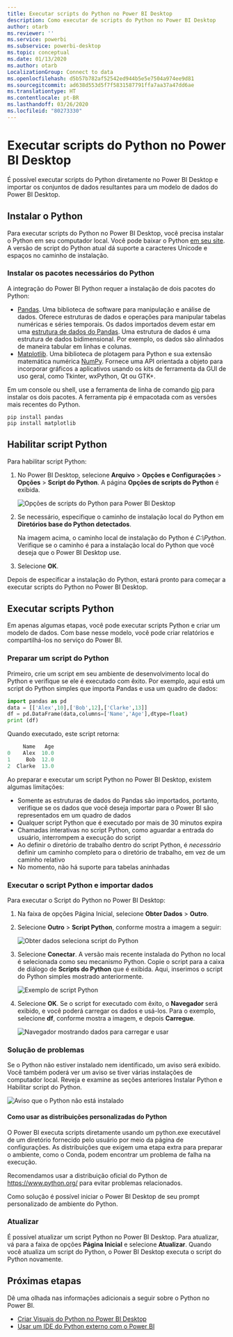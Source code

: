 ```yaml
---
title: Executar scripts do Python no Power BI Desktop
description: Como executar de scripts do Python no Power BI Desktop
author: otarb
ms.reviewer: ''
ms.service: powerbi
ms.subservice: powerbi-desktop
ms.topic: conceptual
ms.date: 01/13/2020
ms.author: otarb
LocalizationGroup: Connect to data
ms.openlocfilehash: d5b57b782af52542ed944b5e5e7504a974ee9d81
ms.sourcegitcommit: ad638d553d5f7f5831587791ffa7aa37a47dd6ae
ms.translationtype: HT
ms.contentlocale: pt-BR
ms.lasthandoff: 03/26/2020
ms.locfileid: "80273330"
---
```

# <a name="run-python-scripts-in-power-bi-desktop"></a>Executar scripts do Python no Power BI Desktop

É possível executar scripts do Python diretamente no Power BI Desktop e importar os conjuntos de dados resultantes para um modelo de dados do Power BI Desktop.

## <a name="install-python"></a>Instalar o Python

Para executar scripts do Python no Power BI Desktop, você precisa instalar o Python em seu computador local. Você pode baixar o Python [em seu site](https://www.python.org/). A versão de script do Python atual dá suporte a caracteres Unicode e espaços no caminho de instalação.

### <a name="install-required-python-packages"></a>Instalar os pacotes necessários do Python

A integração do Power BI Python requer a instalação de dois pacotes do Python:

* [Pandas](https://pandas.pydata.org/). Uma biblioteca de software para manipulação e análise de dados. Oferece estruturas de dados e operações para manipular tabelas numéricas e séries temporais. Os dados importados devem estar em uma [estrutura de dados do Pandas](https://www.tutorialspoint.com/python_pandas/python_pandas_dataframe.htm). Uma estrutura de dados é uma estrutura de dados bidimensional. Por exemplo, os dados são alinhados de maneira tabular em linhas e colunas.
* [Matplotlib](https://matplotlib.org/). Uma biblioteca de plotagem para Python e sua extensão matemática numérica [NumPy](https://www.numpy.org/). Fornece uma API orientada a objeto para incorporar gráficos a aplicativos usando os kits de ferramenta da GUI de uso geral, como Tkinter, wxPython, Qt ou GTK+.

Em um console ou shell, use a ferramenta de linha de comando [pip](https://pip.pypa.io/en/stable/) para instalar os dois pacotes. A ferramenta pip é empacotada com as versões mais recentes do Python.

```CMD
pip install pandas
pip install matplotlib
```

## <a name="enable-python-scripting"></a>Habilitar script Python

Para habilitar script Python:

1. No Power BI Desktop, selecione **Arquivo** > **Opções e Configurações** > **Opções** > **Script do Python**. A página **Opções de scripts do Python** é exibida.

   ![Opções de scripts do Python para Power BI Desktop](media/desktop-python-scripts/python-scripts-7.png)

1. Se necessário, especifique o caminho de instalação local do Python em **Diretórios base do Python detectados**.

   Na imagem acima, o caminho local de instalação do Python é *C:\Python*. Verifique se o caminho é para a instalação local do Python que você deseja que o Power BI Desktop use.

1. Selecione **OK**.

Depois de especificar a instalação do Python, estará pronto para começar a executar scripts do Python no Power BI Desktop.

## <a name="run-python-scripts"></a>Executar scripts Python

Em apenas algumas etapas, você pode executar scripts Python e criar um modelo de dados. Com base nesse modelo, você pode criar relatórios e compartilhá-los no serviço do Power BI.

### <a name="prepare-a-python-script"></a>Preparar um script do Python

Primeiro, crie um script em seu ambiente de desenvolvimento local do Python e verifique se ele é executado com êxito. Por exemplo, aqui está um script do Python simples que importa Pandas e usa um quadro de dados:

```python
import pandas as pd
data = [['Alex',10],['Bob',12],['Clarke',13]]
df = pd.DataFrame(data,columns=['Name','Age'],dtype=float)
print (df)
```

Quando executado, este script retorna:

```python
     Name   Age
0    Alex  10.0
1     Bob  12.0
2  Clarke  13.0
```

Ao preparar e executar um script Python no Power BI Desktop, existem algumas limitações:

* Somente as estruturas de dados do Pandas são importados, portanto, verifique se os dados que você deseja importar para o Power BI são representados em um quadro de dados
* Qualquer script Python que é executado por mais de 30 minutos expira
* Chamadas interativas no script Python, como aguardar a entrada do usuário, interrompem a execução do script
* Ao definir o diretório de trabalho dentro do script Python, é *necessário* definir um caminho completo para o diretório de trabalho, em vez de um caminho relativo
* No momento, não há suporte para tabelas aninhadas

### <a name="run-your-python-script-and-import-data"></a>Executar o script Python e importar dados

Para executar o Script do Python no Power BI Desktop:

1. Na faixa de opções Página Inicial, selecione **Obter Dados** > **Outro**.

1. Selecione **Outro** > **Script Python**, conforme mostra a imagem a seguir:

   ![Obter dados seleciona script do Python](media/desktop-python-scripts/python-scripts-1.png)

1. Selecione **Conectar**. A versão mais recente instalada do Python no local é selecionada como seu mecanismo Python. Copie o script para a caixa de diálogo de **Scripts do Python** que é exibida. Aqui, inserimos o script do Python simples mostrado anteriormente.

   ![Exemplo de script Python](media/desktop-python-scripts/python-scripts-6.png)

1. Selecione **OK**. Se o script for executado com êxito, o **Navegador** será exibido, e você poderá carregar os dados e usá-los. Para o exemplo, selecione **df**, conforme mostra a imagem, e depois **Carregue**.

   ![Navegador mostrando dados para carregar e usar](media/desktop-python-scripts/python-scripts-5.png) 

### <a name="troubleshooting"></a>Solução de problemas

Se o Python não estiver instalado nem identificado, um aviso será exibido. Você também poderá ver um aviso se tiver várias instalações de computador local. Reveja e examine as seções anteriores Instalar Python e Habilitar script do Python.

![Aviso que o Python não está instalado](media/desktop-python-scripts/python-scripts-3.png)

#### <a name="using-custom-python-distributions"></a>Como usar as distribuições personalizadas do Python

O Power BI executa scripts diretamente usando um python.exe executável de um diretório fornecido pelo usuário por meio da página de configurações. As distribuições que exigem uma etapa extra para preparar o ambiente, como o Conda, podem encontrar um problema de falha na execução.

Recomendamos usar a distribuição oficial do Python de https://www.python.org/ para evitar problemas relacionados.

Como solução é possível iniciar o Power BI Desktop de seu prompt personalizado de ambiente do Python.

### <a name="refresh"></a>Atualizar

É possível atualizar um script Python no Power BI Desktop. Para atualizar, vá para a faixa de opções **Página Inicial** e selecione **Atualizar**. Quando você atualiza um script do Python, o Power BI Desktop executa o script do Python novamente.

## <a name="next-steps"></a>Próximas etapas

Dê uma olhada nas informações adicionais a seguir sobre o Python no Power BI.

* [Criar Visuais do Python no Power BI Desktop](desktop-python-visuals.md)
* [Usar um IDE do Python externo com o Power BI](desktop-python-ide.md)
